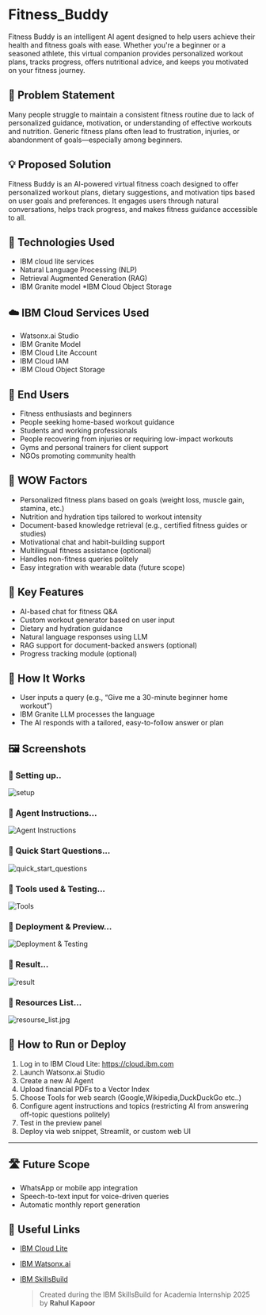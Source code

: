 # Fitness_Buddy
Fitness Buddy is an intelligent AI agent designed to help users achieve their health and fitness goals with ease. Whether you're a beginner or a seasoned athlete, this virtual companion provides personalized workout plans, tracks progress, offers nutritional advice, and keeps you motivated on your fitness journey.

## 🧩 Problem Statement

Many people struggle to maintain a consistent fitness routine due to lack of personalized guidance, motivation, or understanding of effective workouts and nutrition. Generic fitness plans often lead to frustration, injuries, or abandonment of goals—especially among beginners.

## 💡 Proposed Solution

Fitness Buddy is an AI-powered virtual fitness coach designed to offer personalized workout plans, dietary suggestions, and motivation tips based on user goals and preferences. It engages users through natural conversations, helps track progress, and makes fitness guidance accessible to all.

## 🧠 Technologies Used

* IBM cloud lite services
* Natural Language Processing (NLP)
* Retrieval Augmented Generation (RAG)
* IBM Granite model
*IBM Cloud Object Storage

## ☁️ IBM Cloud Services Used

* Watsonx.ai Studio
* IBM Granite Model
* IBM Cloud Lite Account
* IBM Cloud IAM
* IBM Cloud Object Storage

## 👥 End Users

* Fitness enthusiasts and beginners
* People seeking home-based workout guidance
* Students and working professionals
* People recovering from injuries or requiring low-impact workouts
* Gyms and personal trainers for client support
* NGOs promoting community health

## 🌟 WOW Factors

* Personalized fitness plans based on goals (weight loss, muscle gain, stamina, etc.)
* Nutrition and hydration tips tailored to workout intensity
* Document-based knowledge retrieval (e.g., certified fitness guides or studies)
* Motivational chat and habit-building support
* Multilingual fitness assistance (optional)
* Handles non-fitness queries politely
* Easy integration with wearable data (future scope)

## 🧪 Key Features

* AI-based chat for fitness Q&A
* Custom workout generator based on user input
* Dietary and hydration guidance
* Natural language responses using LLM
* RAG support for document-backed answers (optional)
* Progress tracking module (optional)

## 🚀 How It Works

* User inputs a query (e.g., “Give me a 30-minute beginner home workout”)
* IBM Granite LLM processes the language
* The AI responds with a tailored, easy-to-follow answer or plan

## 🖼️ Screenshots
### 🔹 Setting up..
![setup](setup.jpg)
### 🔹 Agent Instructions...
![Agent Instructions](agent_instruction.png)
### 🔹 Quick Start Questions...
![quick_start_questions](quick_start_question.jpg)
### 🔹 Tools used & Testing...
![Tools](tools&testing.jpg)
### 🔹 Deployment & Preview...
![Deployment & Testing](deployment.jpg)
### 🔹 Result...
![result](result.jpg)
### 🔹 Resources List...
![resourse_list.jpg](resource_list.jpg)

## 📌 How to Run or Deploy

1. Log in to IBM Cloud Lite: https://cloud.ibm.com
2. Launch Watsonx.ai Studio
3. Create a new AI Agent
4. Upload financial PDFs to a Vector Index
5. Choose Tools for web search (Google,Wikipedia,DuckDuckGo etc..)
6. Configure agent instructions and topics (restricting AI from answering off-topic questions politely)
7. Test in the preview panel
8. Deploy via web snippet, Streamlit, or custom web UI

---

## 🛣️ Future Scope

- WhatsApp or mobile app integration  
- Speech-to-text input for voice-driven queries  
- Automatic monthly report generation

## 🔗 Useful Links

- [IBM Cloud Lite](https://cloud.ibm.com/registration)
- [IBM Watsonx.ai](https://www.ibm.com/products/watsonx-ai)
- [IBM SkillsBuild](https://skillsbuild.org)

  > Created during the IBM SkillsBuild for Academia Internship 2025 by **Rahul Kapoor**

